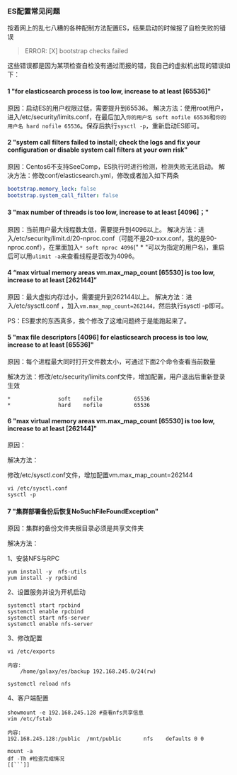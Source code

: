 ### ES配置常见问题

按着网上的乱七八糟的各种配制方法配置ES，结果启动的时候报了自检失败的错误

>ERROR: [X] bootstrap checks failed

这些错误都是因为某项检查自检没有通过而报的错，我自己的虚拟机出现的错误如下：

#### 1 "for elasticsearch process is too low, increase to at least [65536]"

原因：启动ES的用户权限过低，需要提升到65536。
解决方法：使用root用户，进入/etc/security/limits.conf，在最后加入`你的用户名 soft nofile 65536`和`你的用户名 hard nofile 65536`。保存后执行`sysctl -p`，重新启动ES即可。

#### 2 "system call filters failed to install; check the logs and fix your configuration or disable system call filters at your own risk"

原因：Centos6不支持SeeComp，ES执行时进行检测，检测失败无法启动。
解决方法：修改conf/elasticsearch.yml，修改或者加入如下两条

```yml
bootstrap.memory_lock: false
bootstrap.system_call_filter: false
```
#### 3 "max number of threads is too low, increase to at least [4096]；"

原因：当前用户最大线程数太低，需要提升到4096以上。
解决方法：进入/etc/security/limit.d/20-nproc.conf（可能不是20-xxx.conf，我的是90-nproc.conf），在里面加入`* soft nproc 4096`(" * "可以为指定的用户名)，重启后可以用`ulimit -a`来查看线程是否改为4096。

#### 4 “max virtual memory areas vm.max_map_count [65530] is too low, increase to at least [262144]”

原因：最大虚拟内存过小，需要提升到262144以上。
解决方法：进入/etc/sysctl.conf ，加入`vm.max_map_count=262144`，然后执行sysctl -p即可。

PS：ES要求的东西真多，挨个修改了这堆问题终于是能跑起来了。

#### 5 "max file descriptors [4096] for elasticsearch process is too low, increase to at least [65536]"

原因：每个进程最大同时打开文件数太小，可通过下面2个命令查看当前数量

解决方法：修改/etc/security/limits.conf文件，增加配置，用户退出后重新登录生效

```
*               soft    nofile          65536
*               hard    nofile          65536
```

#### 6 "max virtual memory areas vm.max_map_count [65530] is too low, increase to at least [262144]"

原因：

解决方法：

修改/etc/sysctl.conf文件，增加配置vm.max_map_count=262144

```linux
vi /etc/sysctl.conf
sysctl -p
```

#### 7 "集群部署备份后恢复NoSuchFileFoundException"

原因：集群的备份文件夹根目录必须是共享文件夹

解决方法：

1、安装NFS与RPC

```shell
yum install -y  nfs-utils
yum install -y rpcbind
```

2、设置服务并设为开机启动

```shell
systemctl start rpcbind
systemctl enable rpcbind
systemctl start nfs-server
systemctl enable nfs-server
```

3、修改配置

```shell
vi /etc/exports

内容:
	/home/galaxy/es/backup 192.168.245.0/24(rw)
	
systemctl reload nfs 
```

4、客户端配置

```shell
showmount -e 192.168.245.128 #查看nfs共享信息
vim /etc/fstab

内容:
192.168.245.128:/public  /mnt/public       nfs    defaults 0 0

mount -a
df -Th #检查完成情况
[[```]]